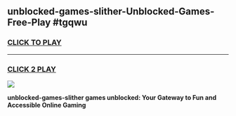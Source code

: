
## unblocked-games-slither-Unblocked-Games-Free-Play #tgqwu
<h3>
<a href="https://us.freeplayer.one?title=unblocked-games-slither&ref=9M">CLICK TO PLAY</a></h3>
<hr>

<h3>
<a href="https://us.freeplayer.one?title=unblocked-games-slither&ref=9M">CLICK 2 PLAY</a>
  
</h3>

<a href="https://us.freeplayer.one?title=unblocked-games-slither&ref=9M"><img src="https://clearcache.store/games.png"></a>


**unblocked-games-slither games unblocked: Your Gateway to Fun and Accessible Online Gaming**
